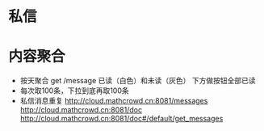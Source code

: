


# 私信
# 内容聚合
+ 按天聚合 get /message  已读（白色）和未读（灰色） 下方做按钮全部已读
+ 每次取100条，下拉到底再取100条
+ 私信消息重复
http://cloud.mathcrowd.cn:8081/messages
http://cloud.mathcrowd.cn:8081/doc
http://cloud.mathcrowd.cn:8081/doc#/default/get_messages